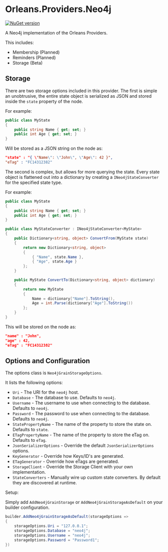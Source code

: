 # Orleans.Providers.Neo4j

[![NuGet version](https://badge.fury.io/nu/Orleans.Providers.Neo4j.svg)](https://badge.fury.io/nu/Orleans.Providers.Neo4j)

A Neo4j implementation of the Orleans Providers. 

This includes:

 * Membership (Planned)
 * Reminders (Planned)
 * Storage (Beta)

## Storage

There are two storage options included in this provider.
The first is simple an unobtrusive, 
the entire state object is serialized as JSON and stored inside the `state` property of the node.

For example:

```csharp
public class MyState
{
	public string Name { get; set; }
	public int Age { get; set; }
}
```

Will be stored as a JSON string on the node as:

```json
"state" : "{ \"Name\": \"John\", \"Age\": 42 }",
"eTag" : "FC14312382"
```


The second is complex, but allows for more querying the state. 
Every state object is flattened out into a dictionary by creating a `INeo4jStateConverter` for the specified state type.

For example:

```csharp
public class MyState
{
	public string Name { get; set; }
	public int Age { get; set; }
}

public class MyStateConverter : INeo4jStateConverter<MyState>
{
	public Dictionary<string, object> ConvertFrom(MyState state)
	{
		return new Dictionary<string, object>
		{
			{ "Name", state.Name },
			{ "Age", state.Age }
		};
	}

	public MyState ConvertTo(Dictionary<string, object> dictionary)
	{
		return new MyState
		{
			Name = dictionary["Name"].ToString(),
			Age = int.Parse(dictionary["Age"].ToString())
		};
	}
}
```

This will be stored on the node as:

```json
"name" : "John",
"age" : 42,
"eTag" : "FC14312382"
```

## Options and Configuration

The options class is `Neo4jGrainStorageOptions`.

It lists the following options:

 * `Uri` - The URI for the `neo4j` host.
 * `Database` - The database to use. Defaults to `neo4j`.
 * `Username` - The username to use when connecting to the database. Defaults to `neo4j`.
 * `Password` - The password to use when connecting to the database. Defaults to `neo4j`.
 * `StatePropertyName` - The name of the property to store the state on. Defaults to `state`.
 * `ETagPropertyName` - The name of the property to store the eTag on. Defaults to `eTag`.
 * `JsonSerializerOptions` - Override the default `JsonSerializerOptions` options.
 * `KeyGenerator` - Override how Keys/ID's are generated.
 * `ETagGenerator` - Override how eTags are generated.
 * `StorageClient` - Override the Storage Client with your own implementation.
 * `StateConverters` - Manually wire up custom state converters. By default they are discovered at runtime.

Setup:

Simply add `AddNeo4jGrainStorage` or `AddNeo4jGrainStorageAsDefault` on your builder configuration.

```csharp
builder.AddNeo4jGrainStorageAsDefault(storageOptions =>
{
    storageOptions.Uri = "127.0.0.1";
    storageOptions.Database = "neo4j";
    storageOptions.Username = "neo4j";
    storageOptions.Password = "Password1";
})
```
